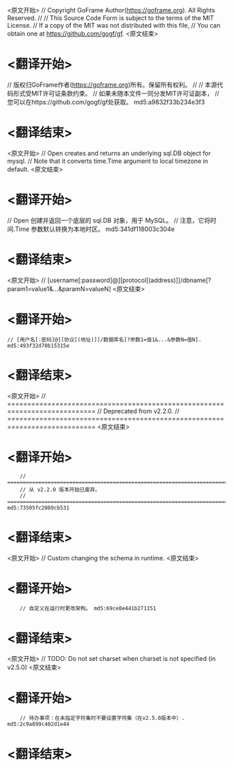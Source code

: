 
<原文开始>
// Copyright GoFrame Author(https://goframe.org). All Rights Reserved.
//
// This Source Code Form is subject to the terms of the MIT License.
// If a copy of the MIT was not distributed with this file,
// You can obtain one at https://github.com/gogf/gf.
<原文结束>

# <翻译开始>
// 版权归GoFrame作者(https://goframe.org)所有。保留所有权利。
//
// 本源代码形式受MIT许可证条款约束。
// 如果未随本文件一同分发MIT许可证副本，
// 您可以在https://github.com/gogf/gf处获取。 md5:a9832f33b234e3f3
# <翻译结束>


<原文开始>
// Open creates and returns an underlying sql.DB object for mysql.
// Note that it converts time.Time argument to local timezone in default.
<原文结束>

# <翻译开始>
// Open 创建并返回一个底层的 sql.DB 对象，用于 MySQL。
// 注意，它将时间.Time 参数默认转换为本地时区。 md5:341df118003c304e
# <翻译结束>


<原文开始>
// [username[:password]@][protocol[(address)]]/dbname[?param1=value1&...&paramN=valueN]
<原文结束>

# <翻译开始>
	// [用户名[:密码]@][协议[(地址)]]/数据库名[?参数1=值1&...&参数N=值N]. md5:493f32d70b15315e
# <翻译结束>


<原文开始>
		// ============================================================================
		// Deprecated from v2.2.0.
		// ============================================================================
<原文结束>

# <翻译开始>
		// ============================================================================
		// 从 v2.2.0 版本开始已废弃。
		// ============================================================================ md5:73505fc2089cb531
# <翻译结束>


<原文开始>
// Custom changing the schema in runtime.
<原文结束>

# <翻译开始>
		// 自定义在运行时更改架构。 md5:69ce0e441b271151
# <翻译结束>


<原文开始>
// TODO: Do not set charset when charset is not specified (in v2.5.0)
<原文结束>

# <翻译开始>
		// 待办事项：在未指定字符集时不要设置字符集（在v2.5.0版本中）. md5:2c9a899c402d1e44
# <翻译结束>

